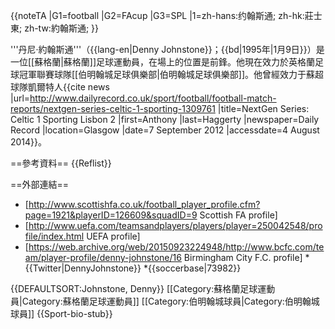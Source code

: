 {{noteTA
|G1=football
|G2=FAcup
|G3=SPL
|1=zh-hans:约翰斯通; zh-hk:莊士東; zh-tw:約翰斯通;
}}

'''丹尼·約翰斯通'''（{{lang-en|Denny Johnstone}}；{{bd|1995年|1月9日}}）是一位[[蘇格蘭|蘇格蘭]]足球運動員，在場上的位置是前鋒。他現在效力於英格蘭足球冠軍聯賽球隊[[伯明翰城足球俱樂部|伯明翰城足球俱樂部]]。他曾經效力于蘇超球隊凱爾特人<ref>{{cite news |url=http://www.dailyrecord.co.uk/sport/football/football-match-reports/nextgen-series-celtic-1-sporting-1309761 |title=NextGen Series: Celtic 1 Sporting Lisbon 2 |first=Anthony |last=Haggerty |newspaper=Daily Record |location=Glasgow |date=7 September 2012 |accessdate=4 August 2014}}</ref>。

==參考資料==
{{Reflist}}

==外部連結==
* [http://www.scottishfa.co.uk/football_player_profile.cfm?page=1921&playerID=126609&squadID=9 Scottish FA profile]
* [http://www.uefa.com/teamsandplayers/players/player=250042548/profile/index.html UEFA profile]
* [https://web.archive.org/web/20150923224948/http://www.bcfc.com/team/player-profile/denny-johnstone/16 Birmingham City F.C. profile]
*{{Twitter|DennyJohnstone}}
*{{soccerbase|73982}}

{{DEFAULTSORT:Johnstone, Denny}}
[[Category:蘇格蘭足球運動員|Category:蘇格蘭足球運動員]]
[[Category:伯明翰城球員|Category:伯明翰城球員]]
{{Sport-bio-stub}}